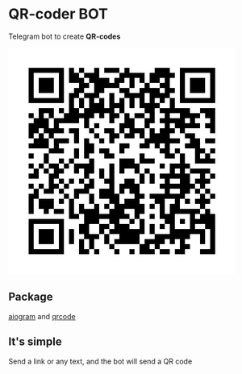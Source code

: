 # QR-coder BOT
Telegram bot to create **QR-codes**

![Image of qr_bot](https://github.com/DVolodyslavD/QR-coder_bot/blob/main/qrcodes/qr_bot.jpg)

## Package
[aiogram](https://pypi.org/project/aiogram/) and [qrcode](https://pypi.org/project/qrcode/)

## It's simple
Send a link or any text, and the bot will send a QR code
